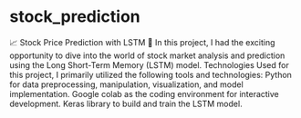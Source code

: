 # stock_prediction
📈 Stock Price Prediction with LSTM 🚀 In this project, I had the exciting opportunity to dive into the world of stock market analysis and prediction using the Long Short-Term Memory (LSTM) model. Technologies Used for this project, I primarily utilized the following tools and technologies: Python for data preprocessing, manipulation, visualization, and model implementation. Google colab as the coding environment for interactive development. Keras library to build and train the LSTM model.
